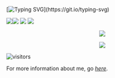 [![Typing SVG](https://readme-typing-svg.herokuapp.com?font=Fira+Code&size=40&duration=2000&pause=1200&color=66CCFF&center=true&vCenter=true&repeat=true&width=1400&height=60&lines=Hi+there!+I'm+a+senior+high+school+student+from+China.)](https://git.io/typing-svg)

![](https://img.shields.io/badge/Tool-NeoVim-blue)![](https://img.shields.io/badge/Tool-VsCode-blue)  ![](https://img.shields.io/badge/Learning-Python-orange) ![](https://img.shields.io/badge/Grade-10-purple)

<p align="center">
  <a href="https://github.com/AtopesSayuri">
    <img src="https://github-readme-stats.vercel.app/api?username=AtopesSayuri&show_icons=true&theme=tokyonight&include_all_commits=true&rank_icon=percentile&count_private=true&hide=prs,issues"/>
  </a>
</p>

<p align="center">
  <a href="https://github.com/AtopesSayuri">
    <img src="https://github-readme-stats.vercel.app/api/top-langs/?username=AtopesSayuri&layout=compact&langs_count=8&theme=tokyonight"/>
  </a>
</p>

![visitors](https://count.getloli.com/get/@AtopesSayuri?theme=rule34)

For more information about me, go *[here](https://blog.nnyyaa.eu.org/about/)*.
